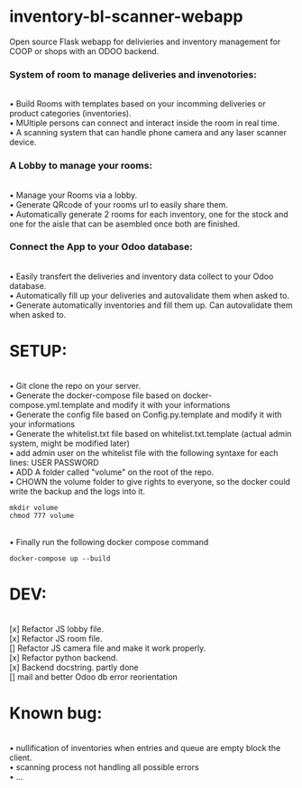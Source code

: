 # inventory-bl-scanner-webapp
Open source Flask webapp for delivieries and inventory management for COOP or shops with an ODOO backend.
### System of room to manage deliveries and invenotories:
<br>• Build Rooms with templates based on your incomming deliveries or product categories (inventories).
<br>• MUltiple persons can connect and interact inside the room in real time. 
<br>• A scanning system that can handle phone camera and any laser scanner device.

### A Lobby to manage your rooms:
<br>• Manage your Rooms via a lobby.
<br>• Generate QRcode of your rooms url to easily share them.
<br>• Automatically generate 2 rooms for each inventory, one for the stock and one for the aisle that can be asembled once both are finished.

### Connect the App to your Odoo database:
<br>• Easily transfert the deliveries and inventory data collect to your Odoo database.
<br>• Automatically fill up your deliveries and autovalidate them when asked to.
<br>• Generate automatically inventories and fill them up. Can autovalidate them when asked to.

# SETUP:
<br>• Git clone the repo on your server.
<br>• Generate the docker-compose file based on docker-compose.yml.template and modify it with your informations
<br>• Generate the config file based on Config.py.template  and modify it with your informations
<br>• Generate the whitelist.txt file based on whitelist.txt.template (actual admin system, might be modified later)
<br>• add admin user on the whitelist file with the following syntaxe for each lines: USER PASSWORD
<br>• ADD A folder called "volume" on the root of the repo.
<br>• CHOWN the volume folder to give rights to everyone, so the docker could write the backup and the logs into it.
```
mkdir volume
chmod 777 volume
```
<br>• Finally run the following docker compose command
```
docker-compose up --build
```

# DEV:
<br> [x] Refactor JS lobby file.
<br> [x] Refactor JS room file.
<br> [] Refactor JS camera file and make it work properly.
<br> [x] Refactor python backend.
<br> [x] Backend docstring. partly done
<br> [] mail and better Odoo db error reorientation

# Known bug:
<br>• nullification of inventories when entries and queue are empty block the client.
<br>• scanning process not handling all possible errors
<br>• ...